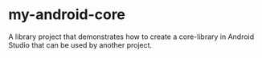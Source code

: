 my-android-core
===============

A library project that demonstrates how to create a core-library in Android Studio that can be used by another project.
